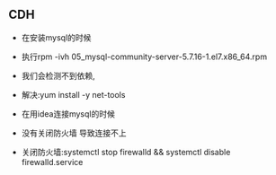 ## CDH
* 在安装mysql的时候
* 执行rpm -ivh 05_mysql-community-server-5.7.16-1.el7.x86_64.rpm
* 我们会检测不到依赖,
* 解决:yum install -y net-tools

* 在用idea连接mysql的时候
* 没有关闭防火墙 导致连接不上
* 关闭防火墙:systemctl stop firewalld && systemctl disable firewalld.service